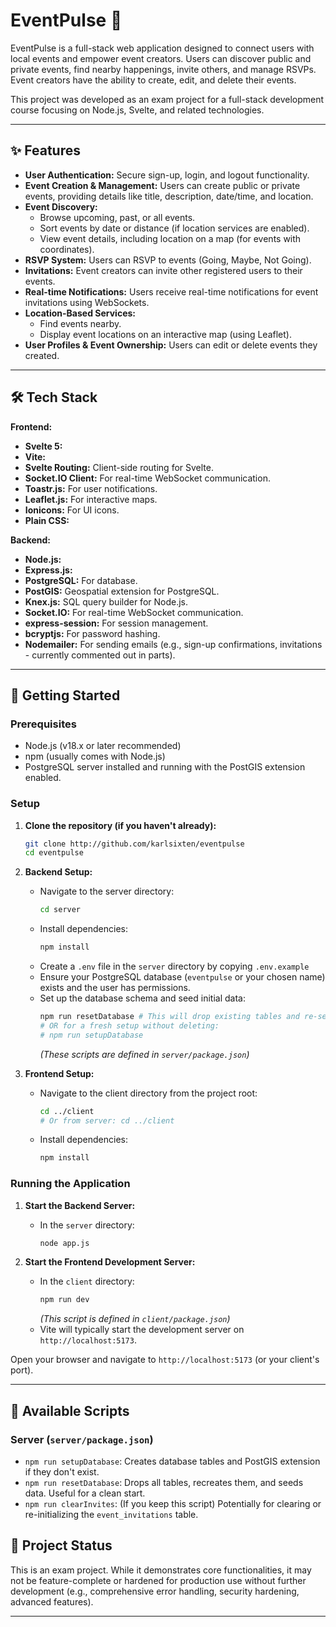 # EventPulse 🥁

EventPulse is a full-stack web application designed to connect users with local events and empower event creators. Users can discover public and private events, find nearby happenings, invite others, and manage RSVPs. Event creators have the ability to create, edit, and delete their events.

This project was developed as an exam project for a full-stack development course focusing on Node.js, Svelte, and related technologies.

---

## ✨ Features

* **User Authentication:** Secure sign-up, login, and logout functionality.
* **Event Creation & Management:** Users can create public or private events, providing details like title, description, date/time, and location.
* **Event Discovery:**
    * Browse upcoming, past, or all events.
    * Sort events by date or distance (if location services are enabled).
    * View event details, including location on a map (for events with coordinates).
* **RSVP System:** Users can RSVP to events (Going, Maybe, Not Going).
* **Invitations:** Event creators can invite other registered users to their events.
* **Real-time Notifications:** Users receive real-time notifications for event invitations using WebSockets.
* **Location-Based Services:**
    * Find events nearby.
    * Display event locations on an interactive map (using Leaflet).
* **User Profiles & Event Ownership:** Users can edit or delete events they created.

---

## 🛠️ Tech Stack

**Frontend:**

* **Svelte 5:**
* **Vite:**
* **Svelte Routing:** Client-side routing for Svelte.
* **Socket.IO Client:** For real-time WebSocket communication.
* **Toastr.js:** For user notifications.
* **Leaflet.js:** For interactive maps.
* **Ionicons:** For UI icons.
* **Plain CSS:**

**Backend:**

* **Node.js:**
* **Express.js:**
* **PostgreSQL:** For database.
* **PostGIS:** Geospatial extension for PostgreSQL.
* **Knex.js:** SQL query builder for Node.js.
* **Socket.IO:** For real-time WebSocket communication.
* **express-session:** For session management.
* **bcryptjs:** For password hashing.
* **Nodemailer:** For sending emails (e.g., sign-up confirmations, invitations - currently commented out in parts).

---

## 🚀 Getting Started

### Prerequisites

* Node.js (v18.x or later recommended)
* npm (usually comes with Node.js)
* PostgreSQL server installed and running with the PostGIS extension enabled.

### Setup

1.  **Clone the repository (if you haven't already):**
    ```bash
    git clone http://github.com/karlsixten/eventpulse
    cd eventpulse
    ```

2.  **Backend Setup:**
    * Navigate to the server directory:
        ```bash
        cd server
        ```
    * Install dependencies:
        ```bash
        npm install
        ```
    * Create a `.env` file in the `server` directory by copying `.env.example`
    * Ensure your PostgreSQL database (`eventpulse` or your chosen name) exists and the user has permissions.
    * Set up the database schema and seed initial data:
        ```bash
        npm run resetDatabase # This will drop existing tables and re-seed
        # OR for a fresh setup without deleting:
        # npm run setupDatabase
        ```
        *(These scripts are defined in `server/package.json`)*

3.  **Frontend Setup:**
    * Navigate to the client directory from the project root:
        ```bash
        cd ../client
        # Or from server: cd ../client
        ```
    * Install dependencies:
        ```bash
        npm install
        ```

### Running the Application

1.  **Start the Backend Server:**
    * In the `server` directory:
        ```bash
        node app.js
        ```

2.  **Start the Frontend Development Server:**
    * In the `client` directory:
        ```bash
        npm run dev
        ```
        *(This script is defined in `client/package.json`)*
    * Vite will typically start the development server on `http://localhost:5173`.

Open your browser and navigate to `http://localhost:5173` (or your client's port).

---

## 📜 Available Scripts

### Server (`server/package.json`)

* `npm run setupDatabase`: Creates database tables and PostGIS extension if they don't exist.
* `npm run resetDatabase`: Drops all tables, recreates them, and seeds data. Useful for a clean start.
* `npm run clearInvites`: (If you keep this script) Potentially for clearing or re-initializing the `event_invitations` table.

## 📝 Project Status

This is an exam project. While it demonstrates core functionalities, it may not be feature-complete or hardened for production use without further development (e.g., comprehensive error handling, security hardening, advanced features).

---